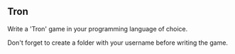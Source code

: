 ## Tron

Write a 'Tron' game in your programming language of choice.

Don't forget to create a folder with your username before writing the game.